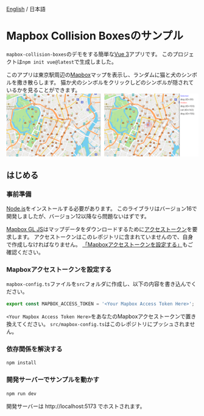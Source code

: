 [English](./README.md) / 日本語

# Mapbox Collision Boxesのサンプル

`mapbox-collision-boxes`のデモをする簡単な[Vue 3](https://vuejs.org)アプリです。
このプロジェクトは`npm init vue@latest`で生成しました。

このアプリは東京駅周辺の[Mapbox](https://www.mapbox.com)マップを表示し、ランダムに猫と犬のシンボルを撒き散らします。
猫か犬のシンボルをクリックしどのシンボルが隠されているかを見ることができます。
![スクリーンショット](./screenshots.png)

## はじめる

### 事前準備

[Node.js](https://nodejs.org/en/)をインストールする必要があります。
このライブラリはバージョン16で開発しましたが、バージョン12以降なら問題ないはずです。

[Mapbox GL JS](https://docs.mapbox.com/mapbox-gl-js/guides/)はマップデータをダウンロードするために[アクセストークン](https://docs.mapbox.com/help/getting-started/access-tokens/)を要求します。
アクセストークンはこのレポジトリに含まれていませんので、自身で作成しなければなりません。
[「Mapboxアクセストークンを設定する」](#Mapboxアクセストークンを設定する)もご確認ください。

### Mapboxアクセストークンを設定する

`mapbox-config.ts`ファイルを`src`フォルダに作成し、以下の内容を書き込んでください。
```ts
export const MAPBOX_ACCESS_TOKEN = '<Your Mapbox Access Token Here>';
```

`<Your Mapbox Access Token Here>`をあなたのMapboxアクセストークンで置き換えてください。
`src/mapbox-config.ts`はこのレポジトリにプッシュされません。

### 依存関係を解決する

```sh
npm install
```

### 開発サーバーでサンプルを動かす

```sh
npm run dev
```

開発サーバーは http://localhost:5173 でホストされます。